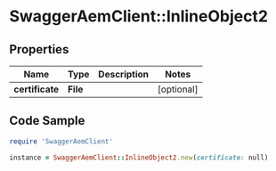 # SwaggerAemClient::InlineObject2

## Properties

Name | Type | Description | Notes
------------ | ------------- | ------------- | -------------
**certificate** | **File** |  | [optional] 

## Code Sample

```ruby
require 'SwaggerAemClient'

instance = SwaggerAemClient::InlineObject2.new(certificate: null)
```


